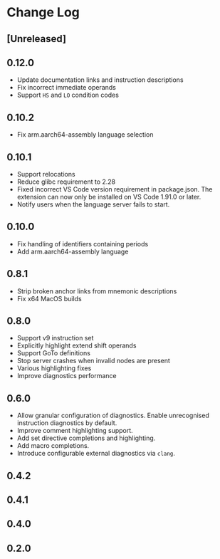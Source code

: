 # Change Log

## [Unreleased]

## 0.12.0

- Update documentation links and instruction descriptions
- Fix incorrect immediate operands
- Support `HS` and `LO` condition codes

## 0.10.2

- Fix arm.aarch64-assembly language selection

## 0.10.1

- Support relocations
- Reduce glibc requirement to 2.28
- Fixed incorrect VS Code version requirement in package.json.
  The extension can now only be installed on VS Code 1.91.0 or later.
- Notify users when the language server fails to start.

## 0.10.0

- Fix handling of identifiers containing periods
- Add arm.aarch64-assembly language

## 0.8.1

- Strip broken anchor links from mnemonic descriptions
- Fix x64 MacOS builds

## 0.8.0

- Support v9 instruction set
- Explicitly highlight extend shift operands
- Support GoTo definitions
- Stop server crashes when invalid nodes are present
- Various highlighting fixes
- Improve diagnostics performance

## 0.6.0

- Allow granular configuration of diagnostics. Enable unrecognised instruction diagnostics by default.
- Improve comment highlighting support.
- Add set directive completions and highlighting.
- Add macro completions.
- Introduce configurable external diagnostics via `clang`.

## 0.4.2

## 0.4.1

## 0.4.0

## 0.2.0
